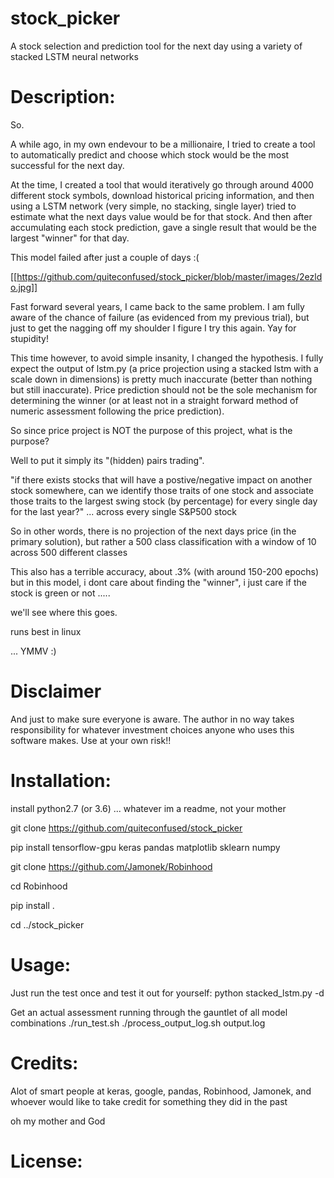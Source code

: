 # stock_picker
A stock selection and prediction tool for the next day using a variety of stacked LSTM neural networks

# Description: 
So. 

A while ago, in my own endevour to be a millionaire, I tried to create a tool to automatically predict and choose which stock would be the most successful for the next day.

At the time, I created a tool that would iteratively go through around 4000 different stock symbols, download historical pricing information, and then using a LSTM network (very simple, no stacking, single layer) tried to estimate what the next days value would be for that stock. And then after accumulating each stock prediction, gave a single result that would be the largest "winner" for that day.

This model failed after just a couple of days :(

[[https://github.com/quiteconfused/stock_picker/blob/master/images/2ezldo.jpg]]

Fast forward several years, I came back to the same problem. I am fully aware of the chance of failure (as evidenced from my previous trial), but just to get the nagging off my shoulder I figure I try this again. Yay for stupidity! 

This time however, to avoid simple insanity, I changed the hypothesis. I fully expect the output of lstm.py (a price projection using a stacked lstm with a scale down in dimensions) is pretty much inaccurate (better than nothing but still inaccurate). Price prediction should not be the sole mechanism for determining the winner (or at least not in a straight forward method of numeric assessment following the price prediction). 

So since price project is NOT the purpose of this project, what is the purpose? 

Well to put it simply its "(hidden) pairs trading".

"if there exists stocks that will have a postive/negative impact on another stock somewhere, can we identify those traits of one stock and associate those traits to the largest swing stock (by percentage) for every single day for the last year?" ... across every single S&P500 stock

So in other words, there is no projection of the next days price (in the primary solution), but rather a 500 class classification with a window of 10 across 500 different classes

This also has a terrible accuracy, about .3% (with around 150-200 epochs) but in this model, i dont care about finding the "winner", i just care if the stock is green or not .....

we'll see where this goes.

runs best in linux

... YMMV :)

# Disclaimer

And just to make sure everyone is aware. The author in no way takes responsibility for whatever investment choices anyone who uses this software makes. Use at your own risk!!

# Installation:

install python2.7 (or 3.6) ... whatever im a readme, not your mother

git clone https://github.com/quiteconfused/stock_picker

pip install tensorflow-gpu keras pandas matplotlib sklearn numpy

git clone https://github.com/Jamonek/Robinhood

cd Robinhood

pip install .

cd ../stock_picker

# Usage: 

Just run the test once and test it out for yourself:
python stacked_lstm.py -d 

Get an actual assessment running through the gauntlet of all model combinations
./run_test.sh
./process_output_log.sh output.log

# Credits: 
Alot of smart people at keras, google, pandas, Robinhood, Jamonek, and whoever would like to take credit for something they did in the past

oh my mother and God

<queues music>

# License: 

